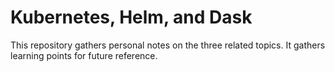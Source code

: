 # Kubernetes, Helm, and Dask

This repository gathers personal notes on the three related topics. It gathers learning points for future reference.
